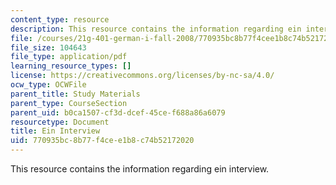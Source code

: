 ```yaml
---
content_type: resource
description: This resource contains the information regarding ein interview.
file: /courses/21g-401-german-i-fall-2008/770935bc8b77f4cee1b8c74b52172020_MIT21G_401F08_ein_inter.pdf
file_size: 104643
file_type: application/pdf
learning_resource_types: []
license: https://creativecommons.org/licenses/by-nc-sa/4.0/
ocw_type: OCWFile
parent_title: Study Materials
parent_type: CourseSection
parent_uid: b0ca1507-cf3d-dcef-45ce-f688a86a6079
resourcetype: Document
title: Ein Interview
uid: 770935bc-8b77-f4ce-e1b8-c74b52172020
---
```

This resource contains the information regarding ein interview.